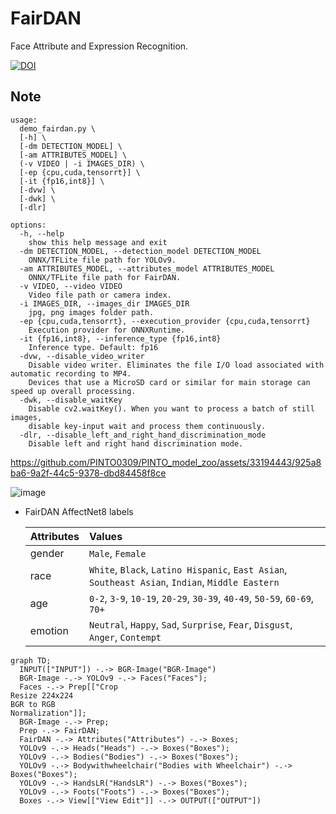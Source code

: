 # FairDAN
Face Attribute and Expression Recognition.

[![DOI](https://zenodo.org/badge/DOI/10.5281/zenodo.10229410.svg)](https://doi.org/10.5281/zenodo.10229410)

## Note

```
usage:
  demo_fairdan.py \
  [-h] \
  [-dm DETECTION_MODEL] \
  [-am ATTRIBUTES_MODEL] \
  (-v VIDEO | -i IMAGES_DIR) \
  [-ep {cpu,cuda,tensorrt}] \
  [-it {fp16,int8}] \
  [-dvw] \
  [-dwk] \
  [-dlr]

options:
  -h, --help
    show this help message and exit
  -dm DETECTION_MODEL, --detection_model DETECTION_MODEL
    ONNX/TFLite file path for YOLOv9.
  -am ATTRIBUTES_MODEL, --attributes_model ATTRIBUTES_MODEL
    ONNX/TFLite file path for FairDAN.
  -v VIDEO, --video VIDEO
    Video file path or camera index.
  -i IMAGES_DIR, --images_dir IMAGES_DIR
    jpg, png images folder path.
  -ep {cpu,cuda,tensorrt}, --execution_provider {cpu,cuda,tensorrt}
    Execution provider for ONNXRuntime.
  -it {fp16,int8}, --inference_type {fp16,int8}
    Inference type. Default: fp16
  -dvw, --disable_video_writer
    Disable video writer. Eliminates the file I/O load associated with automatic recording to MP4.
    Devices that use a MicroSD card or similar for main storage can speed up overall processing.
  -dwk, --disable_waitKey
    Disable cv2.waitKey(). When you want to process a batch of still images,
    disable key-input wait and process them continuously.
  -dlr, --disable_left_and_right_hand_discrimination_mode
    Disable left and right hand discrimination mode.
```

https://github.com/PINTO0309/PINTO_model_zoo/assets/33194443/925a8ba6-9a2f-44c5-9378-dbd84458f8ce

![image](https://github.com/PINTO0309/PINTO_model_zoo/assets/33194443/e7b69a59-6089-4ec0-9559-683f46835a53)

- FairDAN AffectNet8 labels

  |Attributes|Values|
  |:-|:-|
  |gender|`Male`, `Female`|
  |race|`White`, `Black`, `Latino Hispanic`, `East Asian`, `Southeast Asian`, `Indian`, `Middle Eastern`|
  |age|`0-2`, `3-9`, `10-19`, `20-29`, `30-39`, `40-49`, `50-59`, `60-69`, `70+`|
  |emotion|`Neutral`, `Happy`, `Sad`, `Surprise`, `Fear`, `Disgust`, `Anger`, `Contempt`|

```mermaid
graph TD;
  INPUT(["INPUT"]) -.-> BGR-Image("BGR-Image")
  BGR-Image -.-> YOLOv9 -.-> Faces("Faces");
  Faces -.-> Prep[["Crop
Resize 224x224
BGR to RGB
Normalization"]];
  BGR-Image -.-> Prep;
  Prep -.-> FairDAN;
  FairDAN -.-> Attributes("Attributes") -.-> Boxes;
  YOLOv9 -.-> Heads("Heads") -.-> Boxes("Boxes");
  YOLOv9 -.-> Bodies("Bodies") -.-> Boxes("Boxes");
  YOLOv9 -.-> Bodywithwheelchair("Bodies with Wheelchair") -.-> Boxes("Boxes");
  YOLOv9 -.-> HandsLR("HandsLR") -.-> Boxes("Boxes");
  YOLOv9 -.-> Foots("Foots") -.-> Boxes("Boxes");
  Boxes -.-> View[["View Edit"]] -.-> OUTPUT(["OUTPUT"])
```
